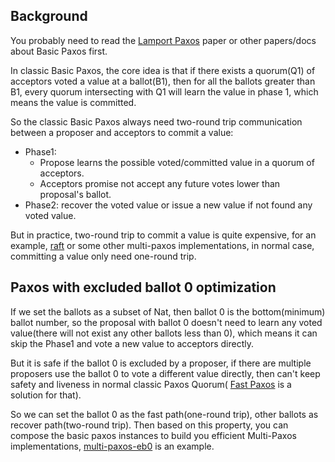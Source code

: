 ## Background

You probably need to read the [Lamport Paxos](https://lamport.azurewebsites.net/pubs/lamport-paxos.pdf) paper
or other papers/docs about Basic Paxos first.

In classic Basic Paxos,
the core idea is that if there exists a quorum(Q1) of acceptors voted a value at a ballot(B1),
then for all the ballots greater than B1,
every quorum intersecting with Q1 will learn the value in phase 1,
which means the value is committed.

So the classic Basic Paxos always need two-round trip communication between a proposer and acceptors
to commit a value:

* Phase1:
    * Propose learns the possible voted/committed value in a quorum of acceptors.
    * Acceptors promise not accept any future votes lower than proposal's ballot.
* Phase2: recover the voted value or issue a new value if not found any voted value.

But in practice, two-round trip to commit a value is quite expensive,
for an example, [raft](https://raft.github.io/raft.pdf) or some other multi-paxos implementations,
in normal case, committing a value only need one-round trip.

## Paxos with excluded ballot 0 optimization

If we set the ballots as a subset of Nat,
then ballot 0 is the bottom(minimum) ballot number,
so the proposal with ballot 0 doesn't need to learn any voted value(there will not exist any other ballots less than 0),
which means it can skip the Phase1 and vote a new value to acceptors directly.

But it is safe if the ballot 0 is excluded by a proposer,
if there are multiple proposers use the ballot 0 to vote a different value directly,
then can't keep safety and liveness in normal classic Paxos Quorum(
[Fast Paxos](https://www.microsoft.com/en-us/research/wp-content/uploads/2016/02/tr-2005-112.pdf)
is a solution for that).

So we can set the ballot 0 as the fast path(one-round trip),
other ballots as recover path(two-round trip).
Then based on this property,
you can compose the basic paxos instances to build you efficient Multi-Paxos implementations,
[multi-paxos-eb0](../multi-paxos-eb0) is an example.
